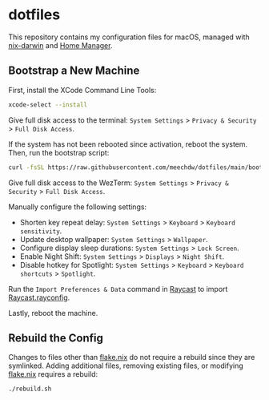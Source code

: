 # dotfiles

This repository contains my configuration files for macOS, managed with [nix-darwin](https://github.com/nix-darwin/nix-darwin) and [Home Manager](https://github.com/nix-community/home-manager).

## Bootstrap a New Machine

First, install the XCode Command Line Tools:

```bash
xcode-select --install
```

Give full disk access to the terminal: `System Settings` > `Privacy & Security` > `Full Disk Access`.

If the system has not been rebooted since activation, reboot the system. Then, run the bootstrap script:

```bash
curl -fsSL https://raw.githubusercontent.com/meechdw/dotfiles/main/bootstrap.sh | bash
```

Give full disk access to the WezTerm: `System Settings` > `Privacy & Security` > `Full Disk Access`.

Manually configure the following settings:

- Shorten key repeat delay: `System Settings` > `Keyboard` > `Keyboard sensitivity`.
- Update desktop wallpaper: `System Settings` > `Wallpaper`.
- Configure display sleep durations: `System Settings` > `Lock Screen`.
- Enable Night Shift: `System Settings` > `Displays` > `Night Shift`.
- Disable hotkey for Spotlight: `System Settings` > `Keyboard` > `Keyboard shortcuts` > `Spotlight`.

Run the `Import Preferences & Data` command in [Raycast](https://www.raycast.com) to import [Raycast.rayconfig](./Raycast.rayconfig).

Lastly, reboot the machine.

## Rebuild the Config

Changes to files other than [flake.nix](./.config/nix/flake.nix) do not require a rebuild since they are symlinked. Adding additional files, removing existing files, or modifying [flake.nix](./.config/nix/flake.nix) requires a rebuild:

```bash
./rebuild.sh
```
